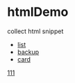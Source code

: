 # htmlDemo
collect html snippet

- [list](http://leostudy.top/htmlDemo/)
- [backup](http://pq1949.github.io.top/htmlDemo/)
- [card](http://leostudy.top/htmlDemo/animation/card.html)

[111](12312)
